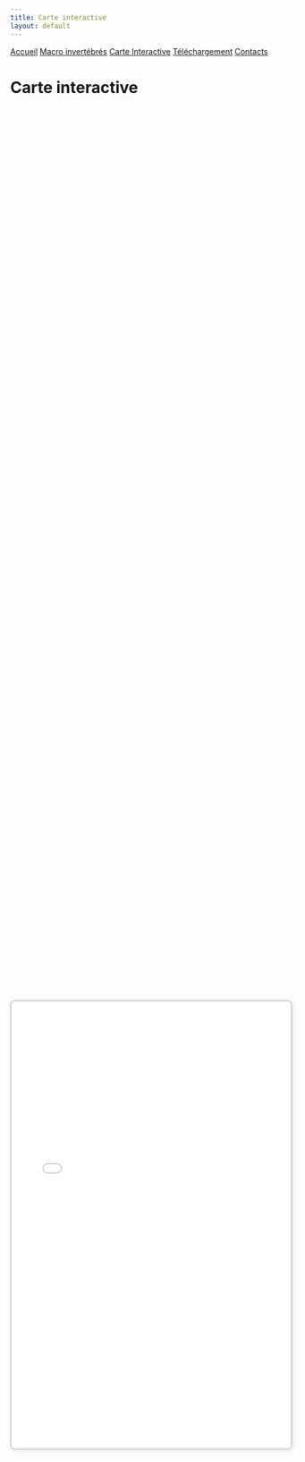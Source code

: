 ```yaml
---
title: Carte interactive
layout: default
---
```


<link rel="stylesheet" href="{{ '/css/style.css' | relative_url }}">
<link rel="stylesheet" href="https://cdnjs.cloudflare.com/ajax/libs/font-awesome/6.0.0/css/all.min.css">

<div class="tab-container">
    <a href="index" class="tab-button"><i class="fa-solid fa-house"></i> Accueil</a>
    <a href="macroinv" class="tab-button"><i class="fa-solid fa-bug"></i> Macro invertébrés</a>
    <a href="map" class="tab-button"><i class="fa-solid fa-map"></i> Carte Interactive</a>
    <a href="downloads" class="tab-button"><i class="fa-solid fa-floppy-disk"></i> Téléchargement</a>
    <a href="contacts" class="tab-button"><i class="fa-solid fa-address-book"></i> Contacts</a>
</div>

<script>
  document.addEventListener("DOMContentLoaded", function() {
      const tabs = document.querySelectorAll(".tab-button");
      const currentPath = window.location.pathname;

      tabs.forEach(tab => {
          if (tab.getAttribute("href") === currentPath) {
              tab.classList.add("active");
          }
      });
  });
</script>

# Carte interactive

<style>
    /* Conteneur de la carte centré dans la page */
    .map-wrapper {
        display: flex;
        justify-content: center; /* Centre horizontalement */
        align-items: center; /* Centre verticalement */
        height: 100vh; /* Prend toute la hauteur de la fenêtre */
    }

    /* Taille et bordure de la carte */
    .map-container {
        width: 1500px; /* Largeur souhaitée */
        height: 800px; /* Hauteur souhaitée */
        border: 2px solid #ccc; /* Bordure pour encadrer la carte */
        box-shadow: 2px 2px 10px rgba(0, 0, 0, 0.1); /* Ombre pour effet visuel */
        border-radius: 8px; /* Coins arrondis */
        background: #f9f9f9; /* Fond clair */
        overflow: hidden; /* Empêche les débordements */
    }

    /* Style pour l'iframe */
    .map-container iframe {
        width: 100%;
        height: 100%;
        border: none;
    }

    /* Media Query pour les petits écrans (téléphones, tablettes) */
    @media screen and (max-width: 768px) {
        .map-container {
            width: 100%; /* La carte prend 100% de la largeur disponible sur petit écran */
            height: 400px; /* La hauteur de la carte est réduite pour un meilleur affichage */
        }
    }

    /* Media Query pour les très petits écrans (smartphones en portrait) */
    @media screen and (max-width: 480px) {
        .map-container {
            width: 100%; /* La carte prend toute la largeur sur un écran très petit */
            height: 300px; /* Réduit encore la hauteur pour les écrans très petits */
        }
    }
</style>

<!-- Conteneur principal pour centrer la carte -->
<div class="map-wrapper">
    <div class="map-container">
        <iframe src="index_map.html"></iframe>
    </div>
</div>

